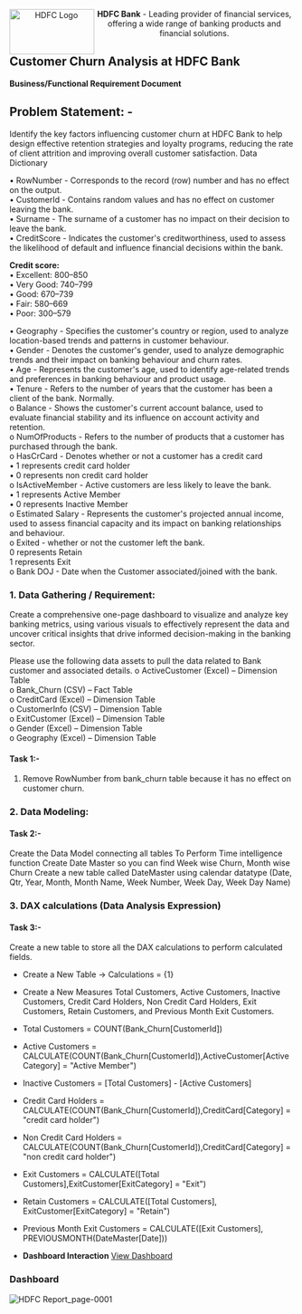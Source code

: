 
<div align="center">
  <img src="https://github.com/user-attachments/assets/d7c2c803-0fb2-49ed-87d8-3334f0400f37" alt="HDFC Logo" width="150" height="80" style="float: left; margin-right: 10 px;">
  <p> <b>HDFC Bank</b> - Leading provider of financial services, offering a wide range of banking products and financial solutions.</p>
</div>



## Customer Churn Analysis at HDFC Bank
**Business/Functional Requirement Document**

## Problem Statement: -
Identify the key factors influencing customer churn at HDFC Bank to help design effective retention strategies and loyalty programs, reducing the rate of client attrition and improving overall customer satisfaction.
Data Dictionary

•	RowNumber - Corresponds to the record (row) number and has no effect on the output.  
•	CustomerId - Contains random values and has no effect on customer leaving the bank.  
•	Surname - The surname of a customer has no impact on their decision to leave the bank.   
•	CreditScore - Indicates the customer's creditworthiness, used to assess the likelihood of default and influence financial decisions within the bank.    

**Credit score:**     
•	Excellent: 800–850     
•	Very Good: 740–799    
•	Good: 670–739  
•	Fair: 580–669  
•	Poor: 300–579 
  
•	Geography - Specifies the customer's country or region, used to analyze location-based trends and patterns in customer behaviour.    
•	Gender - Denotes the customer's gender, used to analyze demographic trends and their impact on banking behaviour and churn rates.    
•	Age - Represents the customer's age, used to identify age-related trends and preferences in banking behaviour and product usage.    
•	Tenure - Refers to the number of years that the customer has been a client of the bank. Normally.     
o	Balance - Shows the customer's current account balance, used to evaluate financial stability and its influence on account activity and retention.     
o	NumOfProducts - Refers to the number of products that a customer has purchased through the bank.      
o	HasCrCard - Denotes whether or not a customer has a credit card      
•	1 represents credit card holder    
•	0 represents non credit card holder    
o	IsActiveMember - Active customers are less likely to leave the bank.     
•	1 represents Active Member        
•	0 represents Inactive Member    
o	Estimated Salary - Represents the customer's projected annual income, used to assess financial capacity and its impact on banking relationships and behaviour.   
o	Exited - whether or not the customer left the bank.     
  0 represents Retain    
  1 represents Exit    
o	Bank DOJ - Date when the Customer associated/joined  with the bank.     

### 1. Data Gathering / Requirement:   
Create a comprehensive one-page dashboard to visualize and analyze key banking metrics, using various visuals to effectively represent the data and uncover critical insights that drive informed decision-making in the banking sector.

Please use the following data assets to pull the data related to Bank customer and associated details.
o	ActiveCustomer (Excel) – Dimension Table   
o	Bank_Churn (CSV) – Fact Table    
o	CreditCard (Excel) – Dimension Table    
o	CustomerInfo (CSV) – Dimension Table    
o	ExitCustomer (Excel) – Dimension Table     
o	Gender (Excel) – Dimension Table     
o	Geography (Excel) – Dimension Table     

#### Task 1:-
1. Remove RowNumber from bank_churn table because it has no effect on customer churn. 

### 2. Data Modeling:

#### Task 2:-
Create the Data Model connecting all tables
 To Perform Time intelligence function Create Date Master so you can find Week wise Churn, Month wise Churn 
Create a new table called DateMaster using calendar datatype 
(Date, Qtr, Year, Month, Month Name, Week Number, Week Day, Week Day Name)

### 3. DAX calculations (Data Analysis Expression)

#### Task 3:-
Create a new table to store all the DAX calculations to perform calculated fields.   
-	Create a New Table -> Calculations = {1}       
-	Create a New Measures Total Customers, Active Customers, Inactive Customers, Credit Card Holders, Non Credit Card Holders, Exit Customers, Retain Customers, and Previous Month Exit Customers.   
-	Total Customers = COUNT(Bank_Churn[CustomerId])      
-	Active Customers = CALCULATE(COUNT(Bank_Churn[CustomerId]),ActiveCustomer[ActiveCategory] = "Active Member")      
-	Inactive Customers = [Total Customers] - [Active Customers]      
-	Credit Card Holders = CALCULATE(COUNT(Bank_Churn[CustomerId]),CreditCard[Category] = "credit card holder")     
-	Non Credit Card Holders = CALCULATE(COUNT(Bank_Churn[CustomerId]),CreditCard[Category] = "non credit card holder")     
-	Exit Customers = CALCULATE([Total Customers],ExitCustomer[ExitCategory] = "Exit")     
-	Retain Customers = CALCULATE([Total Customers], ExitCustomer[ExitCategory] = "Retain")      
-	Previous Month Exit Customers = CALCULATE([Exit Customers], PREVIOUSMONTH(DateMaster[Date]))        

- **Dashboard Interaction** <a href = "https://github.com/jeevan499/Power-Bi-Projects-/blob/main/HDFC%20Customer%20Churn%20Analysis/HDFC%20Report_page-0001.jpg">View Dashboard</a>

### Dashboard

![HDFC Report_page-0001](https://github.com/user-attachments/assets/8d9a0249-bca9-43ad-a0a8-1f3ed0df203c)






